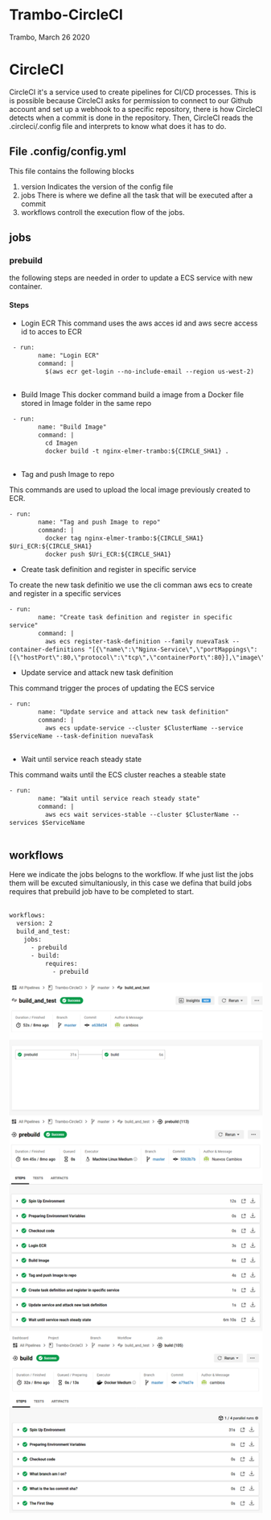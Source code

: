 # Trambo-CircleCI
Trambo, March 26 2020

# CircleCI
CircleCI it's a service used to create pipelines for CI/CD processes. This is is possible because CircleCI asks for permission to connect to our Github account and set up a webhook to a specific repository, there is how CircleCI detects when a commit is done in the repository. Then, CircleCI reads the .circleci/.config file and interprets to know what does it has to do.

## File .config/config.yml
This file contains the following blocks
1. version
Indicates the version of the config file
2. jobs
There is where we define all the task that will be executed after a commit
3. workflows
controll the execution flow of the jobs.

## jobs

### prebuild
the following steps are needed in order to update a ECS service with new container.

#### Steps
 - Login ECR
 This command uses the aws acces id and aws secre access id to acces to ECR
 
  ```
   - run:
          name: "Login ECR"
          command: |
            $(aws ecr get-login --no-include-email --region us-west-2)
      
  ```
 - Build Image
 This docker command build a image from a Docker file stored in Image folder in the same repo
 
  ```
   - run:
          name: "Build Image"
          command: |
            cd Imagen
            docker build -t nginx-elmer-trambo:${CIRCLE_SHA1} .
      
  ```

 - Tag and push Image to repo

 This commands are used to upload the local image previously created to ECR.
 
  ```
 - run:
          name: "Tag and push Image to repo"
          command: |
            docker tag nginx-elmer-trambo:${CIRCLE_SHA1} $Uri_ECR:${CIRCLE_SHA1}
            docker push $Uri_ECR:${CIRCLE_SHA1}
  ```

 - Create task definition and register in specific service
 
 To create the new task definitio we use the cli comman aws ecs to create and register in a specific services
 
  ```
- run:
          name: "Create task definition and register in specific service"
          command: |
            aws ecs register-task-definition --family nuevaTask --container-definitions "[{\"name\":\"Nginx-Service\",\"portMappings\":[{\"hostPort\":80,\"protocol\":\"tcp\",\"containerPort\":80}],\"image\":\"$Uri_ECR:${CIRCLE_SHA1}\",\"cpu\":10,\"memory\":300,\"essential\":true}]"
  ```
   - Update service and attack new task definition

 This command trigger the proces of updating the ECS service
 
  ```
 - run:
          name: "Update service and attack new task definition"
          command: |
            aws ecs update-service --cluster $ClusterName --service $ServiceName --task-definition nuevaTask 
    
  ```
   - Wait until service reach steady state

 This command waits until the ECS cluster reaches a steable state
 
  ```
  - run:
          name: "Wait until service reach steady state"
          command: |
            aws ecs wait services-stable --cluster $ClusterName --services $ServiceName
    
  ```
## workflows
Here we indicate the jobs belogns to the workflow. If whe just list the jobs them will be excuted simultaniously, in this case we defina that build jobs requires that prebuild job have to be completed to start.
```

workflows:
  version: 2
  build_and_test:
    jobs:
      - prebuild
      - build:
          requires:
            - prebuild

```
![alt ](\Pictures\ss2.png)
![alt ](\Pictures\workflow.png)
![alt ](\Pictures\ss1.png)
